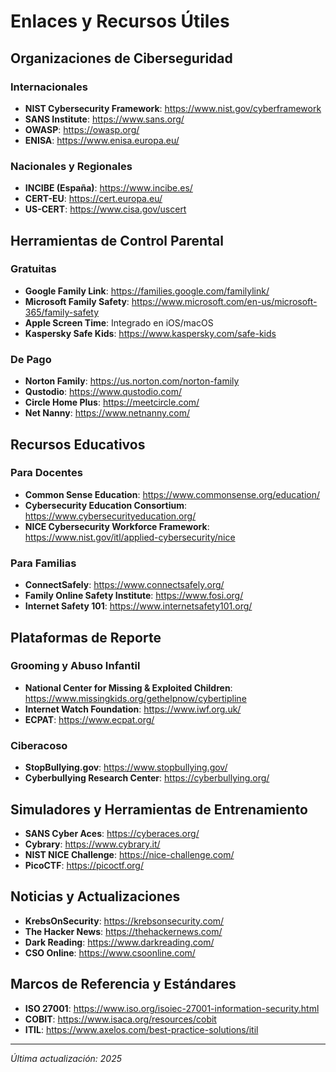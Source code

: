 # Enlaces y Recursos Útiles

## Organizaciones de Ciberseguridad

### Internacionales
- **NIST Cybersecurity Framework**: https://www.nist.gov/cyberframework
- **SANS Institute**: https://www.sans.org/
- **OWASP**: https://owasp.org/
- **ENISA**: https://www.enisa.europa.eu/

### Nacionales y Regionales
- **INCIBE (España)**: https://www.incibe.es/
- **CERT-EU**: https://cert.europa.eu/
- **US-CERT**: https://www.cisa.gov/uscert

## Herramientas de Control Parental

### Gratuitas
- **Google Family Link**: https://families.google.com/familylink/
- **Microsoft Family Safety**: https://www.microsoft.com/en-us/microsoft-365/family-safety
- **Apple Screen Time**: Integrado en iOS/macOS
- **Kaspersky Safe Kids**: https://www.kaspersky.com/safe-kids

### De Pago
- **Norton Family**: https://us.norton.com/norton-family
- **Qustodio**: https://www.qustodio.com/
- **Circle Home Plus**: https://meetcircle.com/
- **Net Nanny**: https://www.netnanny.com/

## Recursos Educativos

### Para Docentes
- **Common Sense Education**: https://www.commonsense.org/education/
- **Cybersecurity Education Consortium**: https://www.cybersecurityeducation.org/
- **NICE Cybersecurity Workforce Framework**: https://www.nist.gov/itl/applied-cybersecurity/nice

### Para Familias
- **ConnectSafely**: https://www.connectsafely.org/
- **Family Online Safety Institute**: https://www.fosi.org/
- **Internet Safety 101**: https://www.internetsafety101.org/

## Plataformas de Reporte

### Grooming y Abuso Infantil
- **National Center for Missing & Exploited Children**: https://www.missingkids.org/gethelpnow/cybertipline
- **Internet Watch Foundation**: https://www.iwf.org.uk/
- **ECPAT**: https://www.ecpat.org/

### Ciberacoso
- **StopBullying.gov**: https://www.stopbullying.gov/
- **Cyberbullying Research Center**: https://cyberbullying.org/

## Simuladores y Herramientas de Entrenamiento

- **SANS Cyber Aces**: https://cyberaces.org/
- **Cybrary**: https://www.cybrary.it/
- **NIST NICE Challenge**: https://nice-challenge.com/
- **PicoCTF**: https://picoctf.org/

## Noticias y Actualizaciones

- **KrebsOnSecurity**: https://krebsonsecurity.com/
- **The Hacker News**: https://thehackernews.com/
- **Dark Reading**: https://www.darkreading.com/
- **CSO Online**: https://www.csoonline.com/

## Marcos de Referencia y Estándares

- **ISO 27001**: https://www.iso.org/isoiec-27001-information-security.html
- **COBIT**: https://www.isaca.org/resources/cobit
- **ITIL**: https://www.axelos.com/best-practice-solutions/itil

---

*Última actualización: 2025*

